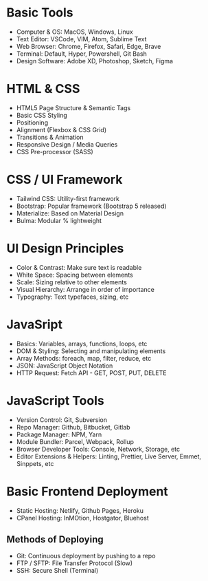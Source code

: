 # Basic Tools

* Computer & OS: MacOS, Windows, Linux
* Text Editor: VSCode, VIM, Atom, Sublime Text
* Web Browser: Chrome, Firefox, Safari, Edge, Brave
* Terminal: Default, Hyper, Powershell, Git Bash
* Design Software: Adobe XD, Photoshop, Sketch, Figma 

# HTML & CSS

* HTML5 Page Structure & Semantic Tags
* Basic CSS Styling
* Positioning
* Alignment (Flexbox & CSS Grid)
* Transitions & Animation
* Responsive Design / Media Queries
* CSS Pre-processor (SASS)

# CSS / UI Framework


* Tailwind CSS: Utility-first framework
* Bootstrap: Popular framework (Bootstrap 5 released)
* Materialize: Based on Material Design
* Bulma: Modular % lightweight

# UI Design Principles

* Color & Contrast: Make sure text is readable
* White Space: Spacing between elements
* Scale: Sizing relative to other elements
* Visual Hierarchy: Arrange in order of importance
* Typography: Text typefaces, sizing, etc

# JavaSript

* Basics: Variables, arrays, functions, loops, etc
* DOM & Styling: Selecting and manipulating elements
* Array Methods: foreach, map, filter, reduce, etc
* JSON: JavaScript Object Notation
* HTTP Request: Fetch API - GET, POST, PUT, DELETE

# JavaScript Tools

* Version Control: Git, Subversion
* Repo Manager: Github, Bitbucket, Gitlab
* Package Manager: NPM, Yarn
* Module Bundler: Parcel, Webpack, Rollup
* Browser Developer Tools: Console, Network, Storage, etc
* Editor Extensions & Helpers: Linting, Prettier, Live Server, Emmet, Sinppets, etc

# Basic Frontend Deployment

* Static Hosting: Netlify, Github Pages, Heroku
* CPanel Hosting: InMOtion, Hostgator, Bluehost

## Methods of Deploying

* Git: Continuous deployment by pushing to a repo
* FTP / SFTP: File Transfer Protocol (Slow)
* SSH: Secure Shell (Terminal)